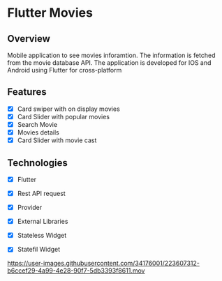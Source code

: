 # Flutter Movies

## Overview

Mobile application to see movies inforamtion. The information is fetched from the movie database API. The application is developed for IOS and Android using Flutter for cross-platform

## Features

- [x] Card swiper with on display movies
- [x] Card Slider with popular movies
- [x] Search Movie
- [x] Movies details
- [x] Card Slider with movie cast

## Technologies

- [x] Flutter
- [x] Rest API request
- [x] Provider
- [x] External Libraries
- [x] Stateless Widget
- [x] Statefil Widget



https://user-images.githubusercontent.com/34176001/223607312-b6ccef29-4a99-4e28-90f7-5db3393f8611.mov

